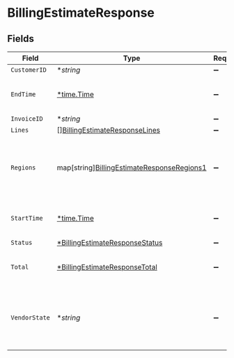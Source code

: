 # BillingEstimateResponse


## Fields

| Field                                                                                                | Type                                                                                                 | Required                                                                                             | Description                                                                                          | Example                                                                                              |
| ---------------------------------------------------------------------------------------------------- | ---------------------------------------------------------------------------------------------------- | ---------------------------------------------------------------------------------------------------- | ---------------------------------------------------------------------------------------------------- | ---------------------------------------------------------------------------------------------------- |
| `CustomerID`                                                                                         | **string*                                                                                            | :heavy_minus_sign:                                                                                   | N/A                                                                                                  | x4xCwxxJxGCx123Rx5xTx                                                                                |
| `EndTime`                                                                                            | [*time.Time](https://pkg.go.dev/time#Time)                                                           | :heavy_minus_sign:                                                                                   | Date and time in ISO 8601 format.                                                                    | 2020-04-09T18:14:30Z                                                                                 |
| `InvoiceID`                                                                                          | **string*                                                                                            | :heavy_minus_sign:                                                                                   | N/A                                                                                                  | 7SlAESxcJ2zxHOV4gQ9y9X                                                                               |
| `Lines`                                                                                              | [][BillingEstimateResponseLines](../../models/shared/billingestimateresponselines.md)                | :heavy_minus_sign:                                                                                   | N/A                                                                                                  |                                                                                                      |
| `Regions`                                                                                            | map[string][BillingEstimateResponseRegions1](../../models/shared/billingestimateresponseregions1.md) | :heavy_minus_sign:                                                                                   | Breakdown of regional data for products that are region based.                                       |                                                                                                      |
| `StartTime`                                                                                          | [*time.Time](https://pkg.go.dev/time#Time)                                                           | :heavy_minus_sign:                                                                                   | Date and time in ISO 8601 format.                                                                    | 2020-04-09T18:14:30Z                                                                                 |
| `Status`                                                                                             | [*BillingEstimateResponseStatus](../../models/shared/billingestimateresponsestatus.md)               | :heavy_minus_sign:                                                                                   | N/A                                                                                                  |                                                                                                      |
| `Total`                                                                                              | [*BillingEstimateResponseTotal](../../models/shared/billingestimateresponsetotal.md)                 | :heavy_minus_sign:                                                                                   | Complete summary of the billing information.                                                         |                                                                                                      |
| `VendorState`                                                                                        | **string*                                                                                            | :heavy_minus_sign:                                                                                   | The current state of our third-party billing vendor. One of `up` or `down`.                          |                                                                                                      |